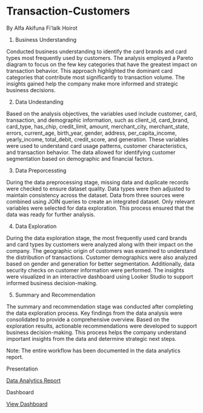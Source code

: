 # Transaction-Customers
By Alfa Akifuna Fi'lalk Hoirot

1. Business Understanding

Conducted business understanding to identify the card brands and card types most frequently used by customers. The analysis employed a Pareto diagram to focus on the few key categories that have the greatest impact on transaction behavior. This approach highlighted the dominant card categories that contribute most significantly to transaction volume. The insights gained help the company make more informed and strategic business decisions.

2. Data Undestanding

Based on the analysis objectives, the variables used include customer, card, transaction, and demographic information, such as client_id, card_brand, card_type, has_chip, credit_limit, amount, merchant_city, merchant_state, errors, current_age, birth_year, gender, address, per_capita_income, yearly_income, total_debit, credit_score, and generation. These variables were used to understand card usage patterns, customer characteristics, and transaction behavior. The data allowed for identifying customer segmentation based on demographic and financial factors.

3. Data Preporcessting

During the data preprocessing stage, missing data and duplicate records were checked to ensure dataset quality. Data types were then adjusted to maintain consistency across the dataset. Data from three sources were combined using JOIN queries to create an integrated dataset. Only relevant variables were selected for data exploration. This process ensured that the data was ready for further analysis.

4. Data Exploration

During the data exploration stage, the most frequently used card brands and card types by customers were analyzed along with their impact on the company. The geographic origin of customers was examined to understand the distribution of transactions. Customer demographics were also analyzed based on gender and generation for better segmentation. Additionally, data security checks on customer information were performed. The insights were visualized in an interactive dashboard using Looker Studio to support informed business decision-making.

5. Summary and Recommendation

The summary and recommendation stage was conducted after completing the data exploration process. Key findings from the data analysis were consolidated to provide a comprehensive overview. Based on the exploration results, actionable recommendations were developed to support business decision-making. This process helps the company understand important insights from the data and determine strategic next steps.

Note: The entire workflow has been documented in the data analytics report.

Presentation 

[Data Analytics Report](https://www.canva.com/design/DAGwsbYDjNQ/VMvM8GoX4bt7nCA4l9NoZQ/edit?utm_content=DAGwsbYDjNQ&utm_campaign=designshare&utm_medium=link2&utm_source=sharebutton)

Dashboard

[View Dashboard](https://lookerstudio.google.com/reporting/7053a1b7-7503-4d7b-bf1a-d1e6b82788f1)
